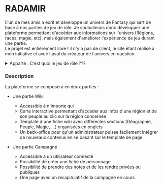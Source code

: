 
# RADAMIR

L'un de mes amis a écrit et développé un univers de Fantasy qui sert de base à nos parties de jeu de rôle. Je souhaiterais donc développer une plateforme permettant d'accéder aux informations sur l'univers (Régions, races, magie, etc), mais également d'améliorer l'expérience de jeu durant une partie.  
Le projet est entièrement libre ! Il n'y a pas de client, le site étant réalisé à mon initiative et avec l'aval du créateur de l'univers en question.

<details>
<summary>Apparté : C'est quoi le jeu de rôle ???</summary>
Le jeu de rôle, c'est la rencontre entre le conte, le théâtre d'improvisation et le jeu de société !  
Plusieurs personnes se réunissent pour incarner des personnages qui évolueront au travers d'une histoire contée par le Maître du Jeu.

Dernièrement la pratique s'est pas mal démocratisée chez les créateurs de contenu sur Youtube qui proposent d'assister en direct à des parties de Jeu de Rôle :

Aventures, sur la chaîne du JDG  
[https://www.youtube.com/watch?v=jixB1pAJMqY&list=PLWmL9Ldoef0sDNxbi5wVyvoCw8uZmJR-F](https://www.youtube.com/watch?v=jixB1pAJMqY&list=PLWmL9Ldoef0sDNxbi5wVyvoCw8uZmJR-F)

Rôle'n'Play  
[https://www.youtube.com/watch?v=5UVmDEiFuP8&t=45s](https://www.youtube.com/watch?v=5UVmDEiFuP8&t=45s)

Game of Roles, sur la chaîne de MisterMV  
[https://youtu.be/8ty5nBqEhog](https://youtu.be/8ty5nBqEhog)
</details>

### Description

La plateforme se composera en deux parties :

-   Une partie Wiki
    
    -   Accessible à n'importe qui
    -   Carte interactive permettant d'accéder aux infos d'une région et de son peuple au clic sur la région concernée
    -   Template d'une fiche wiki avec différentes sections (Géographie, Peuple, Magie, ...) organisées en onglets
    -   Un back-office pour qu'un administrateur puisse facilement intégrer de nouveaux contenus en se basant sur le template de page
-   Une partie Campagne
    
    -   Accessible à un utilisateur connecté
    -   Possibilité de créer une fiche de personnage
    -   Possibilité de prendre des notes et de les rendre privées ou publiques
    -   Une page avec un récapitulatif de la campagne en cours

